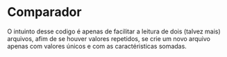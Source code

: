 # Comparador
O intuinto desse codigo é apenas de facilitar a leitura de dois (talvez mais) arquivos, afim de se houver valores repetidos, se crie um novo arquivo apenas com valores únicos e com as caractéristicas somadas.
